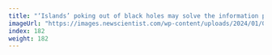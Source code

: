 ```yaml
---
title: "‘Islands’ poking out of black holes may solve the information paradox"
imageUrl: "https://images.newscientist.com/wp-content/uploads/2024/01/08133444/SEI_184643771.jpg?width=788"
index: 182
weight: 182
---
```

